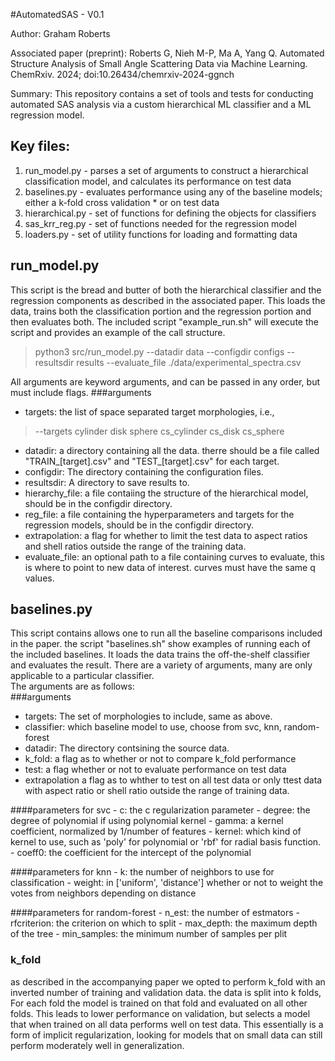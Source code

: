 #AutomatedSAS - V0.1

Author: Graham Roberts

Associated paper (preprint): Roberts G, Nieh M-P, Ma A, Yang Q. Automated Structure Analysis of Small Angle Scattering Data via Machine Learning. ChemRxiv. 2024; doi:10.26434/chemrxiv-2024-ggnch

Summary: This repository contains a set of tools and tests for conducting automated SAS analysis via a custom hierarchical ML classifier and a ML regression model.

## Key files:

 1.  run_model.py - parses a set of arguments to construct a hierarchical classification model, and calculates its performance on test data  
 2.  baselines.py - evaluates performance using any of the baseline models; either a k-fold cross validation \* or on test data  
 3.  hierarchical.py - set of functions for defining the objects for classifiers  
 4.  sas_krr_reg.py - set of functions needed for the regression model  
 5.  loaders.py - set of utility functions for loading and formatting data  

## run\_model.py  
This script is the bread and butter of both the hierarchical classifier and the regression components as described in the associated paper. 
This loads the data, trains both the classification portion and the regression portion and then evaluates both.
The included script "example_run.sh" will execute the script and provides an example of the call structure.
>python3 src/run_model.py  --datadir data --configdir configs --resultsdir results --evaluate_file ./data/experimental_spectra.csv  

All arguments are keyword arguments, and can be passed in any order, but must include flags.
###arguments
- targets: the list of space separated target morphologies, i.e., 
>--targets cylinder disk sphere cs_cylinder cs_disk cs_sphere

- datadir: a directory containing all the data. therre should be a file called "TRAIN_[target].csv" and "TEST_[target].csv" for each target.  
- configdir: The directory containing the configuration files.  
- resultsdir: A directory to save results to.  
- hierarchy_file: a file contaiing the structure of the hierarchical model, should be in the configdir directory.  
- reg_file: a file containing the hyperparameters and targets for the regression models, should be in the configdir directory.  
- extrapolation: a flag for whether to limit the test data to aspect ratios and shell ratios outside the range of the training data.
- evaluate_file: an optional path to a file containing curves to evaluate, this is where to point to new data of interest. curves must have the same q values.

## baselines.py  
This script contains allows one to run all the baseline comparisons included in the paper.
the script "baselines.sh" show examples of running each of the included baselines.
It loads the data trains the off-the-shelf classifier and evaluates the result.
There are a variety of arguments, many are only applicable to a particular classifier.  
The arguments are as follows:  
###arguments
- targets: The set of morphologies to include, same as above.
- classifier: which baseline model to use, choose from svc, knn, random-forest
- datadir: The directory contsining the source data.
- k_fold: a flag as to whether or not to compare k_fold performance
- test: a flag whether or not to evaluate performance on test data
- extrapolation a flag as to whther to test on all test data or only ttest data with aspect ratio or shell ratio outside the range of training data.

####parameters for svc
    - c: the c regularization parameter
    - degree: the degree of polynomial if using polynomial kernel
    - gamma: a kernel coefficient, normalized by 1/number of features
    - kernel: which kind of kernel to use, such as 'poly' for polynomial or 'rbf' for radial basis function.
    - coeff0: the coefficient for the intercept of the polynomial

####parameters for knn
    - k: the number of neighbors to use for classification
    - weight: in ['uniform', 'distance'] whether or not to weight the votes from neighbors depending on distance

####parameters for random-forest
    - n_est: the number of estmators
    - rfcriterion: the criterion on which to split
    - max_depth: the maximum depth of the tree
    - min_samples: the minimum number of samples per plit

### k_fold
as described in the accompanying paper we opted to perform k_fold with an inverted number of training and validation data.
the data is split into k folds,
For each fold the model is trained on that fold and evaluated on all other folds.
This leads to lower performance on validation, but selects a model that when trained on all data performs well on test data.
This essentially is a form of implicit regularization, looking for models that on small data can still perform moderately well in generalization.
